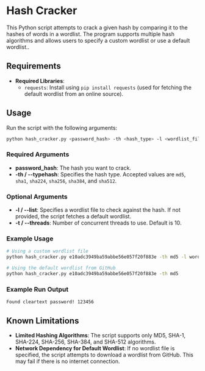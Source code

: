 
# Hash Cracker

This Python script attempts to crack a given hash by comparing it to the hashes of words in a wordlist. The program supports multiple hash algorithms and allows users to specify a custom wordlist or use a default wordlist..

## Requirements

- **Required Libraries**:
  - `requests`: Install using `pip install requests` (used for fetching the default wordlist from an online source).

## Usage

Run the script with the following arguments:

```bash
python hash_cracker.py <password_hash> -th <hash_type> -l <wordlist_file> -t <threads>
```

### Required Arguments

- **password_hash**: The hash you want to crack.
- **-th / --typehash**: Specifies the hash type. Accepted values are `md5`, `sha1`, `sha224`, `sha256`, `sha384`, and `sha512`.

### Optional Arguments

- **-l / --list**: Specifies a wordlist file to check against the hash. If not provided, the script fetches a default wordlist.
- **-t / --threads**: Number of concurrent threads to use. Default is 10.

### Example Usage

```bash
# Using a custom wordlist file
python hash_cracker.py e10adc3949ba59abbe56e057f20f883e -th md5 -l wordlist.txt -t 5

# Using the default wordlist from GitHub
python hash_cracker.py e10adc3949ba59abbe56e057f20f883e -th md5
```

### Example Run Output

```plaintext
Found cleartext password! 123456
```

## Known Limitations

- **Limited Hashing Algorithms**: The script supports only MD5, SHA-1, SHA-224, SHA-256, SHA-384, and SHA-512 algorithms.
- **Network Dependency for Default Wordlist**: If no wordlist file is specified, the script attempts to download a wordlist from GitHub. This may fail if there is no internet connection.

